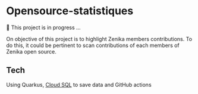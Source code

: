 # Opensource-statistiques

🚧 This project is in progress ... 

On objective of this project is to highlight Zenika members contributions. To do this, it could be pertinent to scan contributions of each members of Zenika open source. 

## Tech 

Using Quarkus, [Cloud SQL](https://quarkus.io/guides/deploying-to-google-cloud#using-cloud-sql) to save data and GitHub actions 


